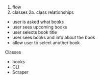 1. flow
2. classes
    2a. class relationships

- user is asked what books
- user sees upcoming books
- user selects book title
- user sees books and info about the book
- allow user to select another book

Classes
- books
- CLI
- Scraper

